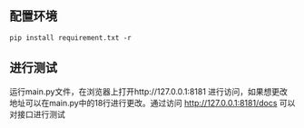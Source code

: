 ## 配置环境
```
pip install requirement.txt -r
```

## 进行测试
运行main.py文件，在浏览器上打开http://127.0.0.1:8181
进行访问，如果想更改地址可以在main.py中的18行进行更改。通过访问
http://127.0.0.1:8181/docs
可以对接口进行测试
